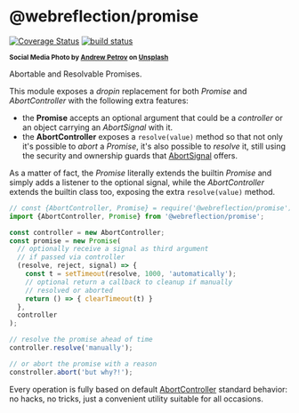 # @webreflection/promise

[![Coverage Status](https://coveralls.io/repos/github/WebReflection/promise/badge.svg?branch=main)](https://coveralls.io/github/WebReflection/promise?branch=main) [![build status](https://github.com/WebReflection/promise/actions/workflows/node.js.yml/badge.svg)](https://github.com/WebReflection/promise/actions)

<sup>**Social Media Photo by [Andrew Petrov](https://unsplash.com/@andrewwwpetrov) on [Unsplash](https://unsplash.com/)**</sup>

Abortable and Resolvable Promises.

This module exposes a *dropin* replacement for both *Promise* and *AbortController* with the following extra features:

  * the **Promise** accepts an optional argument that could be a *controller* or an object carrying an *AbortSignal* with it.
  * the **AbortController** exposes a `resolve(value)` method so that not only it's possible to *abort* a *Promise*, it's also possible to *resolve* it, still using the security and ownership guards that [AbortSignal](https://developer.mozilla.org/en-US/docs/Web/API/AbortSignal) offers.

As a matter of fact, the *Promise* literally extends the builtin *Promise* and simply adds a listener to the optional signal, while the *AbortController* extends the builtin class too, exposing the extra `resolve(value)` method.

```js
// const {AbortController, Promise} = require('@webreflection/promise');
import {AbortController, Promise} from '@webreflection/promise';

const controller = new AbortController;
const promise = new Promise(
  // optionally receive a signal as third argument
  // if passed via controller
  (resolve, reject, signal) => {
    const t = setTimeout(resolve, 1000, 'automatically');
    // optional return a callback to cleanup if manually
    // resolved or aborted
    return () => { clearTimeout(t) }
  },
  controller
);

// resolve the promise ahead of time
controller.resolve('manually');

// or abort the promise with a reason
constroller.abort('but why?!');
```

Every operation is fully based on default [AbortController](https://developer.mozilla.org/en-US/docs/Web/API/AbortController) standard behavior: no hacks, no tricks, just a convenient utility suitable for all occasions.
